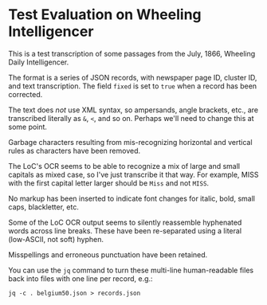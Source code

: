 # Test Evaluation on Wheeling Intelligencer

This is a test transcription of some passages from the July, 1866, Wheeling Daily Intelligencer.

The format is a series of JSON records, with newspaper page ID, cluster ID, and text transcription.  The field `fixed` is set to `true` when a record has been corrected.

The text does _not_ use XML syntax, so ampersands, angle brackets, etc., are transcribed literally as `&`, `<`, and so on.  Perhaps we'll need to change this at some point.

Garbage characters resulting from mis-recognizing horizontal and vertical rules as characters have been removed.

The LoC's OCR seems to be able to recognize a mix of large and small capitals as mixed case, so I've just transcribe it that way.  For example, MISS with the first capital letter larger should be `Miss` and not `MISS`.

No markup has been inserted to indicate font changes for italic, bold, small caps, blackletter, etc.

Some of the LoC OCR output seems to silently reassemble hyphenated words across line breaks. These have been re-separated using a literal (low-ASCII, not soft) hyphen.

Misspellings and erroneous punctuation have been retained.

You can use the `jq` command to turn these multi-line human-readable files back into files with one line per record, e.g.:
```
jq -c . belgium50.json > records.json
```
